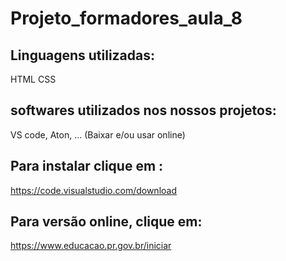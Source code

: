 # Projeto_formadores_aula_8

## Linguagens utilizadas:
  
  HTML
  CSS
  
  ## softwares utilizados nos nossos projetos:
  VS code, Aton, ...
  (Baixar e/ou usar online)
  ## Para instalar clique em :
  https://code.visualstudio.com/download
  ## Para versão online, clique em:
  https://www.educacao.pr.gov.br/iniciar
